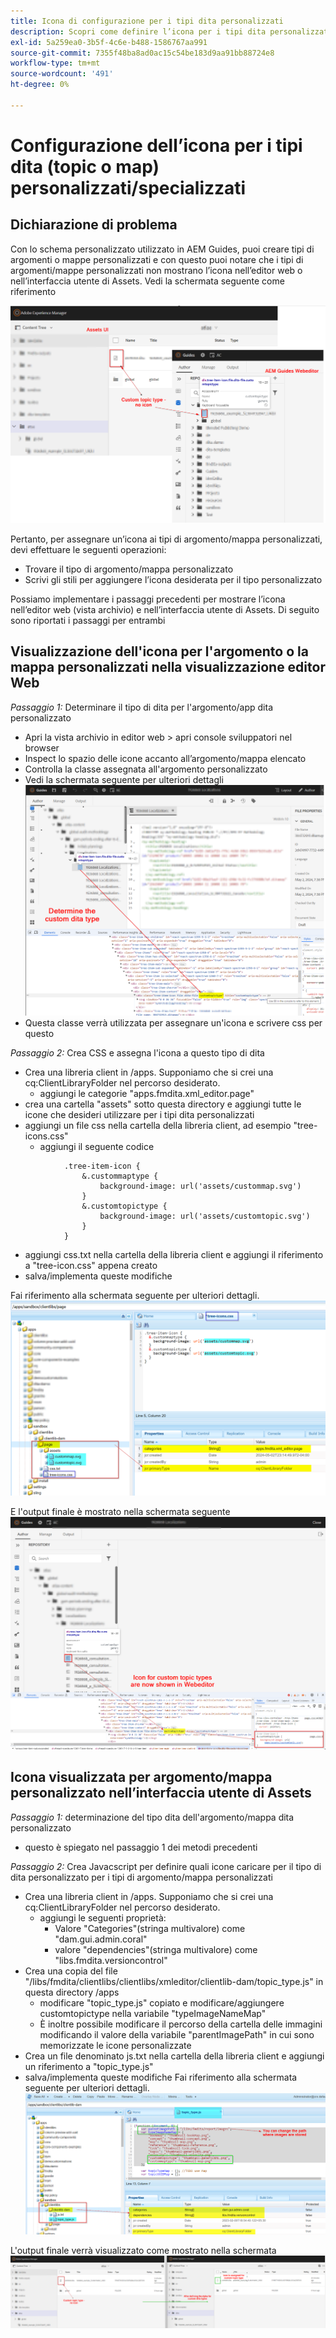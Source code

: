 ```yaml
---
title: Icona di configurazione per i tipi dita personalizzati
description: Scopri come definire l’icona per i tipi dita personalizzati per visualizzarne l’icona in diverse interfacce in AEM
exl-id: 5a259ea0-3b5f-4c6e-b488-1586767aa991
source-git-commit: 7355f48ba8ad0ac15c54be183d9aa91bb88724e8
workflow-type: tm+mt
source-wordcount: '491'
ht-degree: 0%

---
```


# Configurazione dell’icona per i tipi dita (topic o map) personalizzati/specializzati


## Dichiarazione di problema

Con lo schema personalizzato utilizzato in AEM Guides, puoi creare tipi di argomenti o mappe personalizzati e con questo puoi notare che i tipi di argomenti/mappe personalizzati non mostrano l’icona nell’editor web o nell’interfaccia utente di Assets. Vedi la schermata seguente come riferimento

![schermata per riferimento](../assets/authoring/custom-ditatype-icon-notshown.png)


Pertanto, per assegnare un’icona ai tipi di argomento/mappa personalizzati, devi effettuare le seguenti operazioni:
- Trovare il tipo di argomento/mappa personalizzato
- Scrivi gli stili per aggiungere l’icona desiderata per il tipo personalizzato


Possiamo implementare i passaggi precedenti per mostrare l’icona nell’editor web (vista archivio) e nell’interfaccia utente di Assets. Di seguito sono riportati i passaggi per entrambi


## Visualizzazione dell&#39;icona per l&#39;argomento o la mappa personalizzati nella visualizzazione editor Web

_Passaggio 1:_ Determinare il tipo di dita per l&#39;argomento/app dita personalizzato
- Apri la vista archivio in editor web > apri console sviluppatori nel browser
- Inspect lo spazio delle icone accanto all’argomento/mappa elencato
- Controlla la classe assegnata all&#39;argomento personalizzato
- Vedi la schermata seguente per ulteriori dettagli ![Vedi la schermata](../assets/authoring/custom-ditatype-icon-knowditatype.png)
- Questa classe verrà utilizzata per assegnare un&#39;icona e scrivere css per questo

_Passaggio 2:_ Crea CSS e assegna l&#39;icona a questo tipo di dita
- Crea una libreria client in /apps. Supponiamo che si crei una cq:ClientLibraryFolder nel percorso desiderato.
   - aggiungi le categorie &quot;apps.fmdita.xml_editor.page&quot;
- crea una cartella &quot;assets&quot; sotto questa directory e aggiungi tutte le icone che desideri utilizzare per i tipi dita personalizzati
- aggiungi un file css nella cartella della libreria client, ad esempio &quot;tree-icons.css&quot;
   - aggiungi il seguente codice

```
            .tree-item-icon {
                &.custommaptype {
                    background-image: url('assets/custommap.svg')
                }
                &.customtopictype {
                    background-image: url('assets/customtopic.svg')
                }
            }
```

- aggiungi css.txt nella cartella della libreria client e aggiungi il riferimento a &quot;tree-icon.css&quot; appena creato
- salva/implementa queste modifiche

Fai riferimento alla schermata seguente per ulteriori dettagli.
![Riferisci schermata](../assets/authoring/custom-ditatype-icon-define-webeditor-styles.png)

E l&#39;output finale è mostrato nella schermata seguente
![visualizzato nella schermata](../assets/authoring/custom-ditatype-icon-webeditor-showstyles.png)


## Icona visualizzata per argomento/mappa personalizzato nell’interfaccia utente di Assets

_Passaggio 1:_ determinazione del tipo dita dell&#39;argomento/mappa dita personalizzato
- questo è spiegato nel passaggio 1 dei metodi precedenti

_Passaggio 2:_ Crea Javacscript per definire quali icone caricare per il tipo di dita personalizzato per i tipi di argomento/mappa personalizzati
- Crea una libreria client in /apps. Supponiamo che si crei una cq:ClientLibraryFolder nel percorso desiderato.
   - aggiungi le seguenti proprietà:
      - Valore &quot;Categories&quot;(stringa multivalore) come &quot;dam.gui.admin.coral&quot;
      - valore &quot;dependencies&quot;(stringa multivalore) come &quot;libs.fmdita.versioncontrol&quot;
- Crea una copia del file &quot;/libs/fmdita/clientlibs/clientlibs/xmleditor/clientlib-dam/topic_type.js&quot; in questa directory /apps
   - modificare &quot;topic_type.js&quot; copiato e modificare/aggiungere customtopictype nella variabile &quot;typeImageNameMap&quot;
   - È inoltre possibile modificare il percorso della cartella delle immagini modificando il valore della variabile &quot;parentImagePath&quot; in cui sono memorizzate le icone personalizzate
- Crea un file denominato js.txt nella cartella della libreria client e aggiungi un riferimento a &quot;topic_type.js&quot;
- salva/implementa queste modifiche
Fai riferimento alla schermata seguente per ulteriori dettagli.
  ![Riferisci schermata](../assets/authoring/custom-ditatype-icon-define-assetsui-styles.png)

L&#39;output finale verrà visualizzato come mostrato nella schermata ![mostrata nella schermata](../assets/authoring/custom-ditatype-icon-assetsui-showstyles.png)
